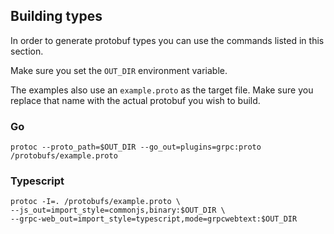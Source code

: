 ## Building types
In order to generate protobuf types you can use the commands listed in this section.

Make sure you set the `OUT_DIR` environment variable.

The examples also use an `example.proto` as the target file. Make sure you replace that name with the actual protobuf you wish to build.

### Go
```
protoc --proto_path=$OUT_DIR --go_out=plugins=grpc:proto /protobufs/example.proto
```

### Typescript
```
protoc -I=. /protobufs/example.proto \
--js_out=import_style=commonjs,binary:$OUT_DIR \
--grpc-web_out=import_style=typescript,mode=grpcwebtext:$OUT_DIR
```